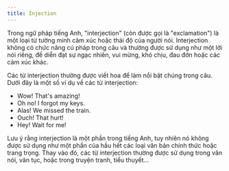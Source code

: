 ```yaml
---
title: Injection
---
```


Trong ngữ pháp tiếng Anh, "interjection" (còn được gọi là "exclamation") là một loại từ tường minh cảm xúc hoặc thái độ của người nói. Interjection không có chức năng cú pháp trong câu và thường được sử dụng như một lời nói riêng, để diễn đạt sự ngạc nhiên, vui mừng, khó chịu, đau đớn hoặc các cảm xúc khác.

Các từ interjection thường được viết hoa để làm nổi bật chúng trong câu. Dưới đây là một số ví dụ về các từ interjection:

- Wow! That's amazing!
- Oh no! I forgot my keys.
- Alas! We missed the train.
- Ouch! That hurt!
- Hey! Wait for me!

Lưu ý rằng interjection là một phần trong tiếng Anh, tuy nhiên nó không được sử dụng như một phần của hầu hết các loại văn bản chính thức hoặc trang trọng. Thay vào đó, các từ interjection thường được sử dụng trong văn nói, văn tục, hoặc trong truyện tranh, tiểu thuyết...
